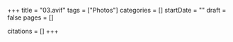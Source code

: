 +++
title = "03.avif"
tags = ["Photos"]
categories = []
startDate = ""
draft = false
pages = []

citations = []
+++
